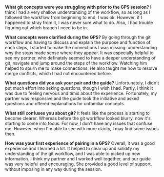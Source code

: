 **What git concepts were you struggling with prior to the GPS session?**
I think I had a very shallow understanding of the workflow, so as long as I followed the workflow from beginning to end, I was ok. However, if I happened to stray from it, I was never sure what to do. Also, I had trouble figuring out which branch I need to be in.   

**What concepts were clarified during the GPS?** 
By going through the git workflow and having to discuss and explain the purpose and function of each steps, I started to make the connections I was missing: understanding why the steps made sense where they appear. It was especially helpful to see my partner, who definately seemed to have a deeper understanding of git, navigate and jump around the steps of the workflow. Watching him helped to spurn me to make connections. He also taught me how to resolve merge conflicts, which I had not encountered before. 

**What questions did you ask your pair and the guide?**
Unfortunately, I didn't put much effort into asking questions, though I wish I had. Partly, I think it was due to feeling nervous and timid about the experience. Fortunately, my partner was responsive and the guide took the initiative and asked questions and offered explanations for unfamiliar concepts.

**What still confuses you about git?**
It feels like the process is starting to become clearer. Whereas before the git workflow looked blurry, now it's starting to come into focus. For now, I don't have any issues that confuse me. However, when I'm able to see with more clarity, I may find some issues then.  

**How was your first experience of pairing in a GPS?**
Overall, it was a good experience and I learned a lot. It helped to clear up and solidify my understanding of the git workflow, and I was able to picked up new information. I think my partner and I worked well together, and our guide was very helpful and encouraging. She provided a good level of support, without imposing in any way during the session.

